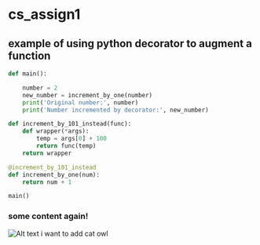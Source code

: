 # cs_assign1

## example of using python decorator to augment a function
```python
def main():

    number = 2
    new_number = increment_by_one(number)
    print('Original number:', number)
    print('Number incremented by decorator:', new_number)

def increment_by_101_instead(func):
    def wrapper(*args):
        temp = args[0] + 100
        return func(temp)
    return wrapper

@increment_by_101_instead
def increment_by_one(num):
    return num + 1

main()
```

### some content again!
![Alt text](image_url) i want to add cat owl 
